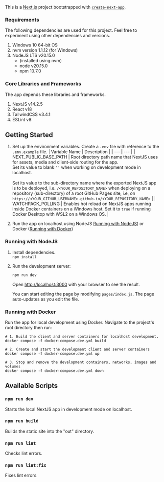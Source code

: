 This is a [Next.js](https://nextjs.org/) project bootstrapped with [`create-next-app`](https://github.com/vercel/next.js/tree/canary/packages/create-next-app).

### Requirements

The following dependencies are used for this project. Feel free to experiment using other dependencies and versions.

1. Windows 10 64-bit OS
2. nvm version 1.1.12 (for Windows)
3. NodeJS LTS v20.15.0
   - (installed using nvm)
   - node v20.15.0
   - npm 10.7.0

### Core Libraries and Frameworks

The app depends these libraries and frameworks.

1. NextJS v14.2.5
2. React v18
3. TailwindCSS v3.4.1
4. ESLint v8

## Getting Started

1. Set up the environment variables. Create a `.env` file with reference to the `.env.example` file.
   | Variable Name | Description |
   | --- | --- |
   | NEXT_PUBLIC_BASE_PATH | Root directory path name that NextJS uses for assets, media and client-side routing for the app.<br>Set its value to blank `''` when working on development mode in localhost.<br><br>Set its value to the sub-directory name where the exported NextJS app is to be deployed, i.e. `/<YOUR_REPOSITORY_NAME>` when deploying on a repository (sub-directory) of a root GitHub Pages site, i.e, on<br>`https://<YOUR_GITHUB_USERNAME>.github.io/<YOUR_REPOSITORY_NAME>` |
   | WATCHPACK_POLLING | Enables hot reload on NextJS apps running inside Docker containers on a Windows host. Set it to `true` if running Docker Desktop with WSL2 on a Windows OS. |

2. Run the app on localhost using NodeJS [Running with NodeJS](#running-with-nodejs)) or Docker ([Running with Docker](#running-with-docker))

### Running with NodeJS

1. Install dependencies.<br>
`npm install`

2. Run the development server:

   ```bash
   npm run dev
   ```

   Open [http://localhost:3000](http://localhost:3000) with your browser to see the result.

   You can start editing the page by modifying `pages/index.js`. The page auto-updates as you edit the file.

### Running with Docker

Run the app for local development using Docker. Navigate to the project's root directory then run:

```
# 1. Build the client and server containers for localhost development.
docker compose -f docker-compose.dev.yml build

# 2. Create and start the development client and server containers
docker compose -f docker-compose.dev.yml up

# 3. Stop and remove the development containers, networks, images and volumes
docker compose -f docker-compose.dev.yml down
```

## Available Scripts

### `npm run dev`

Starts the local NextJS app in development mode on localhost.

### `npm run build`

Builds the static site into the "out" directory.

### `npm run lint`

Checks lint errors.

### `npm run lint:fix`

Fixes lint errors.
